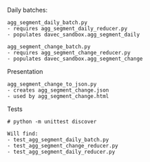 
Daily batches:

    agg_segment_daily_batch.py
    - requires agg_segment_daily_reducer.py
    - populates davec_sandbox.agg_segment_daily

    agg_segment_change_batch.py
    - requires agg_segment_change_reducer.py
    - populates davec_sandbox.agg_segment_change

Presentation

    agg_segment_change_to_json.py
    - creates agg_segment_change.json
    - used by agg_segment_change.html

Tests

    # python -m unittest discover  

    Will find:
    - test_agg_segment_daily_batch.py
    - test_agg_segment_change_reducer.py
    - test_agg_segment_daily_reducer.py


